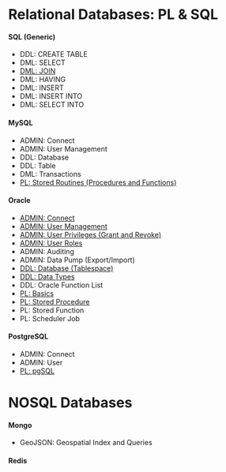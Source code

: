 # Relational Databases: PL & SQL

#### SQL (Generic)
* DDL: CREATE TABLE
* DML: SELECT
* [DML: JOIN](Generic/JOIN.md)
* DML: HAVING
* DML: INSERT
* DML: INSERT INTO
* DML: SELECT INTO

#### MySQL
* ADMIN: Connect
* ADMIN: User Management
* DDL: Database
* DDL: Table
* DML: Transactions
* [PL: Stored Routines (Procedures and Functions)](MySQL/PLStoredRoutines.md)

#### Oracle
* [ADMIN: Connect](Oracle/ADMINConnect.md)
* [ADMIN: User Management](Oracle/ADMINUserManagement.md)
* [ADMIN: User Privileges (Grant and Revoke)](Oracle/ADMINUserPrivileges.md)
* [ADMIN: User Roles](Oracle/ADMINUserRoles.md)
* ADMIN: Auditing
* ADMIN: Data Pump (Export/Import)
* [DDL: Database (Tablespace)](Oracle/DDLDatabase.md)
* [DDL: Data Types](Oracle/DDLDataTypes.md)
* DDL: Oracle Function List
* [PL: Basics](Oracle/PLBasics.md)
* [PL: Stored Procedure](Oracle/PLStoredProcedure.md)
* PL: Stored Function
* PL: Scheduler Job

#### PostgreSQL
* ADMIN: Connect
* ADMIN: User
* [PL: pgSQL](http://www.postgresql.org/docs/current/static/plpgsql.html)

# NOSQL Databases

#### Mongo
* GeoJSON: Geospatial Index and Queries

#### Redis

